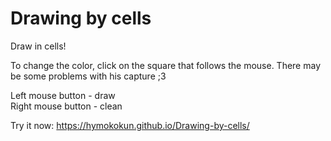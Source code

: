 # Drawing by cells

Draw in cells!

To change the color, click on the square that follows the mouse. There may be some problems with his capture ;3

Left mouse button - draw<br>
Right mouse button - clean

Try it now: https://hymokokun.github.io/Drawing-by-cells/
